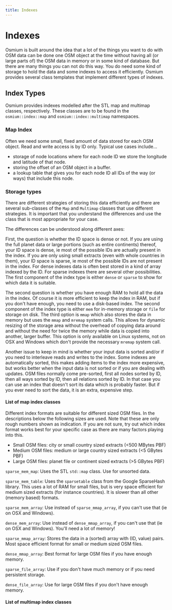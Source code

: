 ```yaml
---
title: Indexes
---
```


# Indexes

Osmium is built around the idea that a lot of the things you want to do with
OSM data can be done one OSM object at the time without having all (or large
parts of) the OSM data in memory or in some kind of database. But there are
many things you can not do this way. You do need some kind of storage to hold
the data and some indexes to access it efficiently. Osmium provides several
class templates that implement different types of indexes.

## Index Types

Osmium provides indexes modelled after the STL map and multimap classes,
respectively. These classes are to be found in the `osmium::index::map` and
`osmium::index::multimap` namespaces.

### Map Index

Often we need some small, fixed amount of data stored for each OSM object.
Read and write access is by ID only. Typical use cases include...

* storage of node locations where for each node ID we store the longitude and
  latitude of that node.
* storing the offset of an OSM object in a buffer.
* a lookup table that gives you for each node ID all IDs of the way (or ways)
  that include this node.

### Storage types

There are different strategies of storing this data efficiently and there are
several sub-classes of the `Map` and `Multimap` classes that use different
strategies. It is important that you understand the differences and use the
class that is most appropriate for your case.

The differences can be understood along different axes:

First, the question is whether the ID space is dense or not. If you are using
the full planet data or large portions (such as entire continents) thereof,
your ID space is dense, ie most of the possible IDs are actually present in the
index. If you are only using small extracts (even with whole countries in
them), your ID space is sparse, ie most of the possible IDs are not present in
the index. For dense indexes data is often best stored in a kind of array
indexed by the ID. For sparse indexes there are several other possibilities.
The first component of the index type is either `dense` or `sparse` to show
for which data it is suitable.

The second question is whether you have enough RAM to hold all the data in the
index. Of course it is more efficient to keep the index in RAM, but if you
don't have enough, you need to use a disk-based index. The second component of
the index type is either `mem` for in-memory storage or `file` for storage on
disk. The third option is `mmap` which also stores the data in memory but uses
the `mmap` and `mremap` system calls. This allows for dynamic resizing of the
storage area without the overhead of copying data around and without the need
for twice the memory while data is copied into another, larger buffer. This
option is only available on Linux systems, not on OSX and Windows which don't
provide the necessary `mremap` system call.

Another issue to keep in mind is whether your input data is sorted and/or if
you need to interleave reads and writes to the index. Some indexes are
automatically sorted, this makes adding items to the index more expensive,
but works better when the input data is not sorted or if you are dealing with
updates. OSM files normally come pre-sorted, first all nodes sorted by ID, then
all ways sorted by ID, then all relations sorted by ID. In that case you can
use an index that doesn't sort its data which is probably faster. But if you
ever need to sort the data, it is an extra, expensive step.

#### List of map index classes

Different index formats are suitable for different sized OSM files. In the
descriptions below the following sizes are used. Note that these are only rough
numbers shown as indication. If you are not sure, try out which index format
works best for your specific case as there are many factors playing into this.

* Small OSM files: city or small country sized extracts (<500 MBytes PBF)
* Medium OSM files: medium or large country sized extracts (<5 GBytes PBF)
* Large OSM files: planet file or continent sized extracts (>5 GBytes PBF)

`sparse_mem_map`: Uses the STL `std::map` class. Use for unsorted data.

`sparse_mem_table`: Uses the `sparsetable` class from the Google SparseHash
library. This uses a lot of RAM for small files, but is very space efficient
for medium sized extracts (for instance countries). It is slower than all
other (memory based) formats.

`sparse_mem_array`: Use instead of `sparse_mmap_array`, if you can't use that
(ie on OSX and Windows).

`dense_mem_array`: Use instead of `dense_mmap_array`, if you can't use that
(ie on OSX and Windows). You'll need a lot of memory!

`sparse_mmap_array`: Stores the data in a (sorted) array with (ID, value)
pairs. Most space efficient format for small or medium sized OSM files.

`dense_mmap_array`: Best format for large OSM files if you have enough memory.

`sparse_file_array`: Use if you don't have much memory or if you need
persistent storage.

`dense_file_array`: Use for large OSM files if you don't have enough memory.


#### List of multimap index classes

